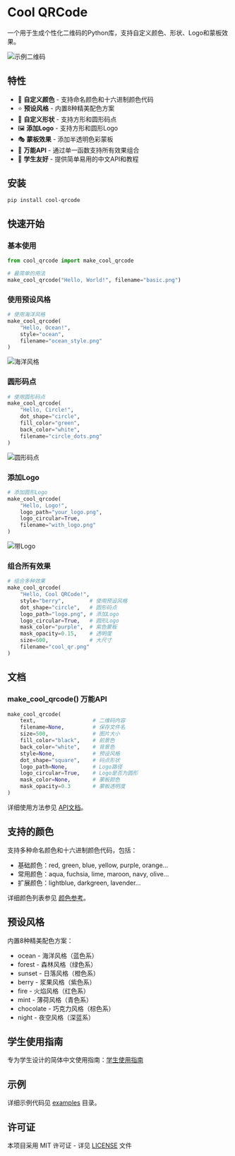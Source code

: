 # Cool QRCode

一个用于生成个性化二维码的Python库，支持自定义颜色、形状、Logo和蒙板效果。

![示例二维码](docs/images/all_features.png)

## 特性

- 🎨 **自定义颜色** - 支持命名颜色和十六进制颜色代码
- ⭐ **预设风格** - 内置8种精美配色方案
- 🔘 **自定义形状** - 支持方形和圆形码点
- 🖼️ **添加Logo** - 支持方形和圆形Logo
- 🎭 **蒙板效果** - 添加半透明色彩蒙板
- 💫 **万能API** - 通过单一函数支持所有效果组合
- 🚸 **学生友好** - 提供简单易用的中文API和教程

## 安装

```bash
pip install cool-qrcode
```

## 快速开始

### 基本使用

```python
from cool_qrcode import make_cool_qrcode

# 最简单的用法
make_cool_qrcode("Hello, World!", filename="basic.png")
```

### 使用预设风格

```python
# 使用海洋风格
make_cool_qrcode(
    "Hello, Ocean!",
    style="ocean",
    filename="ocean_style.png"
)
```

![海洋风格](docs/images/ocean_style.png)

### 圆形码点

```python
# 使用圆形码点
make_cool_qrcode(
    "Hello, Circle!",
    dot_shape="circle",
    fill_color="green",
    back_color="white",
    filename="circle_dots.png"
)
```

![圆形码点](docs/images/circle_dots.png)

### 添加Logo

```python
# 添加圆形Logo
make_cool_qrcode(
    "Hello, Logo!",
    logo_path="your_logo.png",
    logo_circular=True,
    filename="with_logo.png"
)
```

![带Logo](docs/images/circular_logo.png)

### 组合所有效果

```python
# 组合多种效果
make_cool_qrcode(
    "Hello, Cool QRCode!",
    style="berry",        # 使用预设风格
    dot_shape="circle",   # 圆形码点
    logo_path="logo.png", # 添加Logo
    logo_circular=True,   # 圆形Logo
    mask_color="purple",  # 紫色蒙板
    mask_opacity=0.15,    # 透明度
    size=600,             # 大尺寸
    filename="cool_qr.png"
)
```

## 文档

### make_cool_qrcode() 万能API

```python
make_cool_qrcode(
    text,                  # 二维码内容
    filename=None,         # 保存文件名
    size=500,              # 图片大小
    fill_color="black",    # 前景色
    back_color="white",    # 背景色
    style=None,            # 预设风格
    dot_shape="square",    # 码点形状
    logo_path=None,        # Logo路径
    logo_circular=True,    # Logo是否为圆形
    mask_color=None,       # 蒙板颜色
    mask_opacity=0.3       # 蒙板透明度
)
```

详细使用方法参见 [API文档](docs/API.md)。

## 支持的颜色

支持多种命名颜色和十六进制颜色代码，包括：

- 基础颜色：red, green, blue, yellow, purple, orange...
- 常用颜色：aqua, fuchsia, lime, maroon, navy, olive...
- 扩展颜色：lightblue, darkgreen, lavender...

详细颜色列表参见 [颜色参考](颜色参考.md)。

## 预设风格

内置8种精美配色方案：

- ocean - 海洋风格（蓝色系）
- forest - 森林风格（绿色系）
- sunset - 日落风格（橙色系）
- berry - 浆果风格（紫色系）
- fire - 火焰风格（红色系）
- mint - 薄荷风格（青色系）
- chocolate - 巧克力风格（棕色系）
- night - 夜空风格（深蓝系）

## 学生使用指南

专为学生设计的简体中文使用指南：[学生使用指南](学生使用指南.md)

## 示例

详细示例代码见 [examples](examples) 目录。

## 许可证

本项目采用 MIT 许可证 - 详见 [LICENSE](LICENSE) 文件 